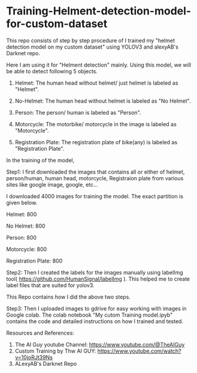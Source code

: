 # Training-Helment-detection-model-for-custom-dataset
This repo consists of step by step procedure of I trained my "helmet detection model on my custom dataset" using YOLOV3 and alexyAB's Darknet repo.


Here I am using it for "Helment detection" mainly. Using this model, we will be able to detect following 5 objects.

1. Helmet: The human head without helmet/ just helmet is labeled as "Helmet".

2. No-Helmet: The human head without helmet is labeled as "No Helmet".

3. Person: The person/ human is labeled as "Person".

4. Motorcycle: The motorbike/ motorcycle in the image is labeled as "Motorcycle".

5. Registration Plate: The registration plate of bike(any) is labeled as "Registration Plate".


In the training of the model,

Step1: I first downloaded the images that contains all or either of helmet, person/human, human head, motorcycle, Registraion plate from various sites like google image, google, etc... 

I downloaded 4000 images for training the model. The exact partition is given below.

Helmet: 800

No Helmet: 800

Person: 800

Motorcycle: 800

Registration Plate: 800


Step2: Then I created the labels for the images manually using labelImg tool( https://github.com/HumanSignal/labelImg ). This helped me to create label files that are suited for yolov3.

This Repo contains how I did the above two steps.

Step3: Then I uploaded images to gdrive for easy working with images in Google colab. The colab notebook "My cutom Training model.ipyb" contains the code and detailed instructions 
on how I trained and tested.

Resources and References:

1. The AI Guy youtube Channel: https://www.youtube.com/@TheAIGuy
2. Custom Training by Thw AI GUY: https://www.youtube.com/watch?v=10joRJt39Ns
3. ALexyAB's Darknet Repo



